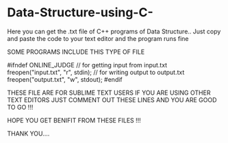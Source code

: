 # Data-Structure-using-C-
Here you can get the .txt file of C++ programs of Data Structure..
Just copy and paste the code to your text editor and the program runs fine 


SOME PROGRAMS INCLUDE THIS TYPE OF FILE

#ifndef ONLINE_JUDGE
	// for getting input from input.txt
	freopen("input.txt", "r", stdin);
	// for writing output to output.txt
	freopen("output.txt", "w", stdout);
#endif


THESE FILE ARE FOR SUBLIME TEXT USERS
IF YOU ARE USING OTHER TEXT EDITORS JUST COMMENT OUT THESE LINES 
AND YOU ARE GOOD TO GO !!!


HOPE YOU GET BENIFIT FROM THESE FILES !!!

THANK YOU....
